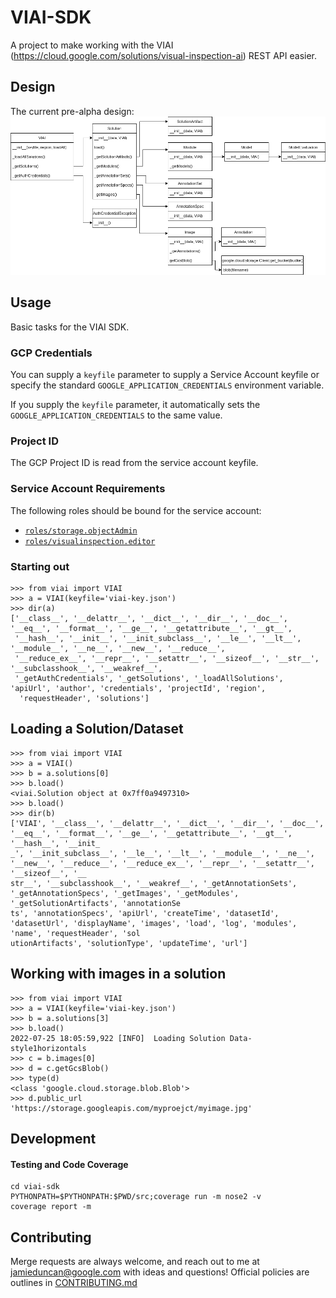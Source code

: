 # VIAI-SDK

A project to make working with the VIAI (https://cloud.google.com/solutions/visual-inspection-ai) REST API easier. 

## Design

The current pre-alpha design: ![VIAI-SDK Class Degign](img/viai-sdk.drawio.png)

## Usage

Basic tasks for the VIAI SDK.

### GCP Credentials

You can supply a `keyfile` parameter to supply a Service Account keyfile or specify the standard `GOOGLE_APPLICATION_CREDENTIALS` environment variable. 

If you supply the `keyfile` parameter, it automatically sets the `GOOGLE_APPLICATION_CREDENTIALS` to the same value. 

### Project ID

The GCP Project ID is read from the service account keyfile.

### Service Account Requirements

The following roles should be bound for the service account:

* [`roles/storage.objectAdmin`](https://cloud.google.com/iam/docs/understanding-roles#cloud-storage-roles)
* [`roles/visualinspection.editor`]()

### Starting out

```
>>> from viai import VIAI
>>> a = VIAI(keyfile='viai-key.json')
>>> dir(a)
['__class__', '__delattr__', '__dict__', '__dir__', '__doc__', '__eq__', '__format__', '__ge__', '__getattribute__', '__gt__',
 '__hash__', '__init__', '__init_subclass__', '__le__', '__lt__', '__module__', '__ne__', '__new__', '__reduce__', 
 '__reduce_ex__', '__repr__', '__setattr__', '__sizeof__', '__str__', '__subclasshook__', '__weakref__', 
 '_getAuthCredentials', '_getSolutions', '_loadAllSolutions', 'apiUrl', 'author', 'credentials', 'projectId', 'region',
  'requestHeader', 'solutions']
```

## Loading a Solution/Dataset

```
>>> from viai import VIAI
>>> a = VIAI()
>>> b = a.solutions[0]
>>> b.load()
<viai.Solution object at 0x7ff0a9497310>
>>> b.load()
>>> dir(b)
['VIAI', '__class__', '__delattr__', '__dict__', '__dir__', '__doc__', '__eq__', '__format__', '__ge__', '__getattribute__', '__gt__', '__hash__', '__init_
_', '__init_subclass__', '__le__', '__lt__', '__module__', '__ne__', '__new__', '__reduce__', '__reduce_ex__', '__repr__', '__setattr__', '__sizeof__', '__
str__', '__subclasshook__', '__weakref__', '_getAnnotationSets', '_getAnnotationSpecs', '_getImages', '_getModules', '_getSolutionArtifacts', 'annotationSe
ts', 'annotationSpecs', 'apiUrl', 'createTime', 'datasetId', 'datasetUrl', 'displayName', 'images', 'load', 'log', 'modules', 'name', 'requestHeader', 'sol
utionArtifacts', 'solutionType', 'updateTime', 'url']
```

## Working with images in a solution

```
>>> from viai import VIAI
>>> a = VIAI(keyfile='viai-key.json')
>>> b = a.solutions[3]
>>> b.load()
2022-07-25 18:05:59,922 [INFO]  Loading Solution Data- style1horizontals
>>> c = b.images[0]
>>> d = c.getGcsBlob()
>>> type(d)
<class 'google.cloud.storage.blob.Blob'>
>>> d.public_url
'https://storage.googleapis.com/myproejct/myimage.jpg'
```
## Development

#### Testing and Code Coverage

```
cd viai-sdk
PYTHONPATH=$PYTHONPATH:$PWD/src;coverage run -m nose2 -v
coverage report -m 
```

## Contributing

Merge requests are always welcome, and reach out to me at jamieduncan@google.com with ideas and questions! Official policies are outlines in [CONTRIBUTING.md](CONTRIBUTING.md)